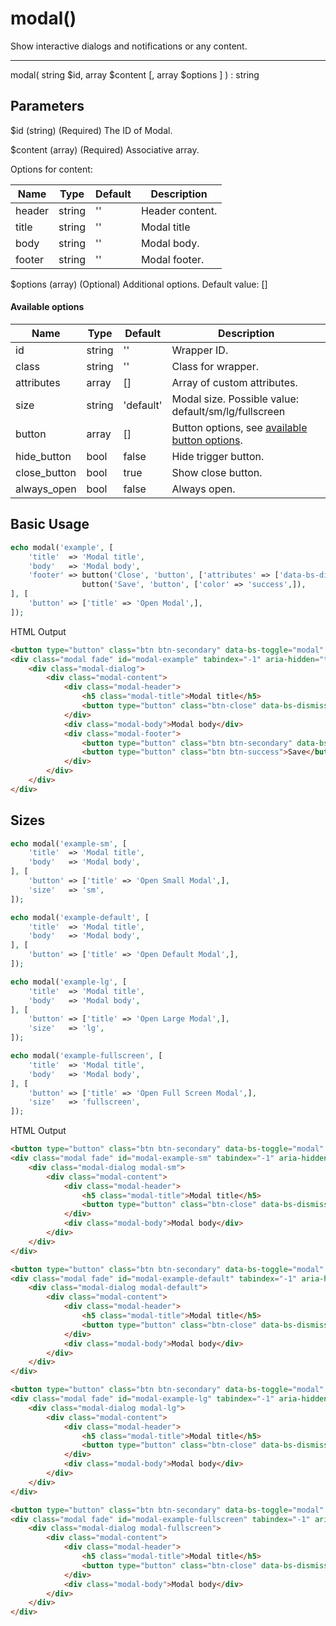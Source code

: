 # modal()

Show interactive dialogs and notifications or any content.

---

modal( string $id, array $content [, array $options ] ) : string

## Parameters

$id (string) (Required) The ID of Modal.

$content (array) (Required) Associative array.

Options for content:

| Name   | Type   | Default | Description     |
|--------|--------|---------|-----------------|
| header | string | ''      | Header content. |
| title  | string | ''      | Modal title     |
| body   | string | ''      | Modal body.     |
| footer | string | ''      | Modal footer.   |

$options (array) (Optional) Additional options. Default value: []

#### Available options

| Name         | Type   | Default   | Description                                                |
|--------------|--------|-----------|------------------------------------------------------------|
| id           | string | ''        | Wrapper ID.                                                |
| class        | string | ''        | Class for wrapper.                                         |
| attributes   | array  | []        | Array of custom attributes.                                |
| size         | string | 'default' | Modal size. Possible value: default/sm/lg/fullscreen       |
| button       | array  | []        | Button options, see [available button options](button.md). |
| hide_button  | bool   | false     | Hide trigger button.                                       |
| close_button | bool   | true      | Show close button.                                         |
| always_open  | bool   | false     | Always open.                                               |

## Basic Usage

```php
echo modal('example', [
    'title'  => 'Modal title',
    'body'   => 'Modal body',
    'footer' => button('Close', 'button', ['attributes' => ['data-bs-dismiss' => 'modal',],]).
                button('Save', 'button', ['color' => 'success',]),
], [
    'button' => ['title' => 'Open Modal',],
]);
```

<span class="html-output">HTML Output</span>

```html
<button type="button" class="btn btn-secondary" data-bs-toggle="modal" data-bs-target="#modal-example">Open Modal</button>
<div class="modal fade" id="modal-example" tabindex="-1" aria-hidden="true">
    <div class="modal-dialog">
        <div class="modal-content">
            <div class="modal-header">
                <h5 class="modal-title">Modal title</h5>
                <button type="button" class="btn-close" data-bs-dismiss="modal" aria-label="Close"></button>
            </div>
            <div class="modal-body">Modal body</div>
            <div class="modal-footer">
                <button type="button" class="btn btn-secondary" data-bs-dismiss="modal">Close</button>
                <button type="button" class="btn btn-success">Save</button>
            </div>
        </div>
    </div>
</div>
```

## Sizes

```php
echo modal('example-sm', [
    'title'  => 'Modal title',
    'body'   => 'Modal body',
], [
    'button' => ['title' => 'Open Small Modal',],
    'size'   => 'sm',
]);

echo modal('example-default', [
    'title'  => 'Modal title',
    'body'   => 'Modal body',
], [
    'button' => ['title' => 'Open Default Modal',],
]);

echo modal('example-lg', [
    'title'  => 'Modal title',
    'body'   => 'Modal body',
], [
    'button' => ['title' => 'Open Large Modal',],
    'size'   => 'lg',
]);

echo modal('example-fullscreen', [
    'title'  => 'Modal title',
    'body'   => 'Modal body',
], [
    'button' => ['title' => 'Open Full Screen Modal',],
    'size'   => 'fullscreen',
]);
```

<span class="html-output">HTML Output</span>

```html
<button type="button" class="btn btn-secondary" data-bs-toggle="modal" data-bs-target="#modal-example-sm">Open Small Modal</button>
<div class="modal fade" id="modal-example-sm" tabindex="-1" aria-hidden="true">
    <div class="modal-dialog modal-sm">
        <div class="modal-content">
            <div class="modal-header">
                <h5 class="modal-title">Modal title</h5>
                <button type="button" class="btn-close" data-bs-dismiss="modal" aria-label="Close"></button>
            </div>
            <div class="modal-body">Modal body</div>
        </div>
    </div>
</div>

<button type="button" class="btn btn-secondary" data-bs-toggle="modal" data-bs-target="#modal-example-default">Open Default Modal</button>
<div class="modal fade" id="modal-example-default" tabindex="-1" aria-hidden="true">
    <div class="modal-dialog modal-default">
        <div class="modal-content">
            <div class="modal-header">
                <h5 class="modal-title">Modal title</h5>
                <button type="button" class="btn-close" data-bs-dismiss="modal" aria-label="Close"></button>
            </div>
            <div class="modal-body">Modal body</div>
        </div>
    </div>
</div>

<button type="button" class="btn btn-secondary" data-bs-toggle="modal" data-bs-target="#modal-example-lg">Open Large Modal</button>
<div class="modal fade" id="modal-example-lg" tabindex="-1" aria-hidden="true">
    <div class="modal-dialog modal-lg">
        <div class="modal-content">
            <div class="modal-header">
                <h5 class="modal-title">Modal title</h5>
                <button type="button" class="btn-close" data-bs-dismiss="modal" aria-label="Close"></button>
            </div>
            <div class="modal-body">Modal body</div>
        </div>
    </div>
</div>

<button type="button" class="btn btn-secondary" data-bs-toggle="modal" data-bs-target="#modal-example-fullscreen">Open Full Screen Modal</button>
<div class="modal fade" id="modal-example-fullscreen" tabindex="-1" aria-hidden="true">
    <div class="modal-dialog modal-fullscreen">
        <div class="modal-content">
            <div class="modal-header">
                <h5 class="modal-title">Modal title</h5>
                <button type="button" class="btn-close" data-bs-dismiss="modal" aria-label="Close"></button>
            </div>
            <div class="modal-body">Modal body</div>
        </div>
    </div>
</div>
```
